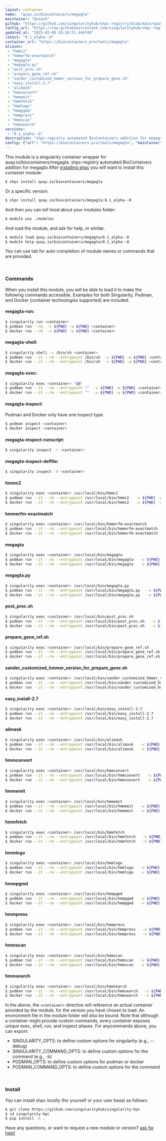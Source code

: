 ```yaml
---
layout: container
name:  "quay.io/biocontainers/megagta"
maintainer: "@vsoch"
github: "https://github.com/singularityhub/shpc-registry/blob/main/quay.io/biocontainers/megagta/container.yaml"
config_url: "https://raw.githubusercontent.com/singularityhub/shpc-registry/main/quay.io/biocontainers/megagta/container.yaml"
updated_at: "2025-03-08 03:18:51.444740"
latest: "0.1_alpha--0"
container_url: "https://biocontainers.pro/tools/megagta"
aliases:
 - "hmmc2"
 - "hmmerfm-exactmatch"
 - "megagta"
 - "megagta.py"
 - "post_proc.sh"
 - "prepare_gene_ref.sh"
 - "xander_customized_hmmer_version_for_prepare_gene.sh"
 - "easy_install-2.7"
 - "alimask"
 - "hmmconvert"
 - "hmmemit"
 - "hmmfetch"
 - "hmmlogo"
 - "hmmpgmd"
 - "hmmpress"
 - "hmmscan"
 - "hmmsearch"
versions:
 - "0.1_alpha--0"
description: "shpc-registry automated BioContainers addition for megagta"
config: {"url": "https://biocontainers.pro/tools/megagta", "maintainer": "@vsoch", "description": "shpc-registry automated BioContainers addition for megagta", "latest": {"0.1_alpha--0": "sha256:84a661778d0ec1b55b2bb16d963cb6d2160047f7531036e31d7520bf45f47d85"}, "tags": {"0.1_alpha--0": "sha256:84a661778d0ec1b55b2bb16d963cb6d2160047f7531036e31d7520bf45f47d85"}, "docker": "quay.io/biocontainers/megagta", "aliases": {"hmmc2": "/usr/local/bin/hmmc2", "hmmerfm-exactmatch": "/usr/local/bin/hmmerfm-exactmatch", "megagta": "/usr/local/bin/megagta", "megagta.py": "/usr/local/bin/megagta.py", "post_proc.sh": "/usr/local/bin/post_proc.sh", "prepare_gene_ref.sh": "/usr/local/bin/prepare_gene_ref.sh", "xander_customized_hmmer_version_for_prepare_gene.sh": "/usr/local/bin/xander_customized_hmmer_version_for_prepare_gene.sh", "easy_install-2.7": "/usr/local/bin/easy_install-2.7", "alimask": "/usr/local/bin/alimask", "hmmconvert": "/usr/local/bin/hmmconvert", "hmmemit": "/usr/local/bin/hmmemit", "hmmfetch": "/usr/local/bin/hmmfetch", "hmmlogo": "/usr/local/bin/hmmlogo", "hmmpgmd": "/usr/local/bin/hmmpgmd", "hmmpress": "/usr/local/bin/hmmpress", "hmmscan": "/usr/local/bin/hmmscan", "hmmsearch": "/usr/local/bin/hmmsearch"}}
---
```


This module is a singularity container wrapper for quay.io/biocontainers/megagta.
shpc-registry automated BioContainers addition for megagta
After [installing shpc](#install) you will want to install this container module:


```bash
$ shpc install quay.io/biocontainers/megagta
```

Or a specific version:

```bash
$ shpc install quay.io/biocontainers/megagta:0.1_alpha--0
```

And then you can tell lmod about your modules folder:

```bash
$ module use ./modules
```

And load the module, and ask for help, or similar.

```bash
$ module load quay.io/biocontainers/megagta/0.1_alpha--0
$ module help quay.io/biocontainers/megagta/0.1_alpha--0
```

You can use tab for auto-completion of module names or commands that are provided.

<br>

### Commands

When you install this module, you will be able to load it to make the following commands accessible.
Examples for both Singularity, Podman, and Docker (container technologies supported) are included.

#### megagta-run:

```bash
$ singularity run <container>
$ podman run --rm  -v ${PWD} -w ${PWD} <container>
$ docker run --rm  -v ${PWD} -w ${PWD} <container>
```

#### megagta-shell:

```bash
$ singularity shell -s /bin/sh <container>
$ podman run --it --rm --entrypoint /bin/sh  -v ${PWD} -w ${PWD} <container>
$ docker run --it --rm --entrypoint /bin/sh  -v ${PWD} -w ${PWD} <container>
```

#### megagta-exec:

```bash
$ singularity exec <container> "$@"
$ podman run --it --rm --entrypoint ""  -v ${PWD} -w ${PWD} <container> "$@"
$ docker run --it --rm --entrypoint ""  -v ${PWD} -w ${PWD} <container> "$@"
```

#### megagta-inspect:

Podman and Docker only have one inspect type.

```bash
$ podman inspect <container>
$ docker inspect <container>
```

#### megagta-inspect-runscript:

```bash
$ singularity inspect -r <container>
```

#### megagta-inspect-deffile:

```bash
$ singularity inspect -d <container>
```


#### hmmc2

```bash
$ singularity exec <container> /usr/local/bin/hmmc2
$ podman run --it --rm --entrypoint /usr/local/bin/hmmc2   -v ${PWD} -w ${PWD} <container> -c " $@"
$ docker run --it --rm --entrypoint /usr/local/bin/hmmc2   -v ${PWD} -w ${PWD} <container> -c " $@"
```


#### hmmerfm-exactmatch

```bash
$ singularity exec <container> /usr/local/bin/hmmerfm-exactmatch
$ podman run --it --rm --entrypoint /usr/local/bin/hmmerfm-exactmatch   -v ${PWD} -w ${PWD} <container> -c " $@"
$ docker run --it --rm --entrypoint /usr/local/bin/hmmerfm-exactmatch   -v ${PWD} -w ${PWD} <container> -c " $@"
```


#### megagta

```bash
$ singularity exec <container> /usr/local/bin/megagta
$ podman run --it --rm --entrypoint /usr/local/bin/megagta   -v ${PWD} -w ${PWD} <container> -c " $@"
$ docker run --it --rm --entrypoint /usr/local/bin/megagta   -v ${PWD} -w ${PWD} <container> -c " $@"
```


#### megagta.py

```bash
$ singularity exec <container> /usr/local/bin/megagta.py
$ podman run --it --rm --entrypoint /usr/local/bin/megagta.py   -v ${PWD} -w ${PWD} <container> -c " $@"
$ docker run --it --rm --entrypoint /usr/local/bin/megagta.py   -v ${PWD} -w ${PWD} <container> -c " $@"
```


#### post_proc.sh

```bash
$ singularity exec <container> /usr/local/bin/post_proc.sh
$ podman run --it --rm --entrypoint /usr/local/bin/post_proc.sh   -v ${PWD} -w ${PWD} <container> -c " $@"
$ docker run --it --rm --entrypoint /usr/local/bin/post_proc.sh   -v ${PWD} -w ${PWD} <container> -c " $@"
```


#### prepare_gene_ref.sh

```bash
$ singularity exec <container> /usr/local/bin/prepare_gene_ref.sh
$ podman run --it --rm --entrypoint /usr/local/bin/prepare_gene_ref.sh   -v ${PWD} -w ${PWD} <container> -c " $@"
$ docker run --it --rm --entrypoint /usr/local/bin/prepare_gene_ref.sh   -v ${PWD} -w ${PWD} <container> -c " $@"
```


#### xander_customized_hmmer_version_for_prepare_gene.sh

```bash
$ singularity exec <container> /usr/local/bin/xander_customized_hmmer_version_for_prepare_gene.sh
$ podman run --it --rm --entrypoint /usr/local/bin/xander_customized_hmmer_version_for_prepare_gene.sh   -v ${PWD} -w ${PWD} <container> -c " $@"
$ docker run --it --rm --entrypoint /usr/local/bin/xander_customized_hmmer_version_for_prepare_gene.sh   -v ${PWD} -w ${PWD} <container> -c " $@"
```


#### easy_install-2.7

```bash
$ singularity exec <container> /usr/local/bin/easy_install-2.7
$ podman run --it --rm --entrypoint /usr/local/bin/easy_install-2.7   -v ${PWD} -w ${PWD} <container> -c " $@"
$ docker run --it --rm --entrypoint /usr/local/bin/easy_install-2.7   -v ${PWD} -w ${PWD} <container> -c " $@"
```


#### alimask

```bash
$ singularity exec <container> /usr/local/bin/alimask
$ podman run --it --rm --entrypoint /usr/local/bin/alimask   -v ${PWD} -w ${PWD} <container> -c " $@"
$ docker run --it --rm --entrypoint /usr/local/bin/alimask   -v ${PWD} -w ${PWD} <container> -c " $@"
```


#### hmmconvert

```bash
$ singularity exec <container> /usr/local/bin/hmmconvert
$ podman run --it --rm --entrypoint /usr/local/bin/hmmconvert   -v ${PWD} -w ${PWD} <container> -c " $@"
$ docker run --it --rm --entrypoint /usr/local/bin/hmmconvert   -v ${PWD} -w ${PWD} <container> -c " $@"
```


#### hmmemit

```bash
$ singularity exec <container> /usr/local/bin/hmmemit
$ podman run --it --rm --entrypoint /usr/local/bin/hmmemit   -v ${PWD} -w ${PWD} <container> -c " $@"
$ docker run --it --rm --entrypoint /usr/local/bin/hmmemit   -v ${PWD} -w ${PWD} <container> -c " $@"
```


#### hmmfetch

```bash
$ singularity exec <container> /usr/local/bin/hmmfetch
$ podman run --it --rm --entrypoint /usr/local/bin/hmmfetch   -v ${PWD} -w ${PWD} <container> -c " $@"
$ docker run --it --rm --entrypoint /usr/local/bin/hmmfetch   -v ${PWD} -w ${PWD} <container> -c " $@"
```


#### hmmlogo

```bash
$ singularity exec <container> /usr/local/bin/hmmlogo
$ podman run --it --rm --entrypoint /usr/local/bin/hmmlogo   -v ${PWD} -w ${PWD} <container> -c " $@"
$ docker run --it --rm --entrypoint /usr/local/bin/hmmlogo   -v ${PWD} -w ${PWD} <container> -c " $@"
```


#### hmmpgmd

```bash
$ singularity exec <container> /usr/local/bin/hmmpgmd
$ podman run --it --rm --entrypoint /usr/local/bin/hmmpgmd   -v ${PWD} -w ${PWD} <container> -c " $@"
$ docker run --it --rm --entrypoint /usr/local/bin/hmmpgmd   -v ${PWD} -w ${PWD} <container> -c " $@"
```


#### hmmpress

```bash
$ singularity exec <container> /usr/local/bin/hmmpress
$ podman run --it --rm --entrypoint /usr/local/bin/hmmpress   -v ${PWD} -w ${PWD} <container> -c " $@"
$ docker run --it --rm --entrypoint /usr/local/bin/hmmpress   -v ${PWD} -w ${PWD} <container> -c " $@"
```


#### hmmscan

```bash
$ singularity exec <container> /usr/local/bin/hmmscan
$ podman run --it --rm --entrypoint /usr/local/bin/hmmscan   -v ${PWD} -w ${PWD} <container> -c " $@"
$ docker run --it --rm --entrypoint /usr/local/bin/hmmscan   -v ${PWD} -w ${PWD} <container> -c " $@"
```


#### hmmsearch

```bash
$ singularity exec <container> /usr/local/bin/hmmsearch
$ podman run --it --rm --entrypoint /usr/local/bin/hmmsearch   -v ${PWD} -w ${PWD} <container> -c " $@"
$ docker run --it --rm --entrypoint /usr/local/bin/hmmsearch   -v ${PWD} -w ${PWD} <container> -c " $@"
```



In the above, the `<container>` directive will reference an actual container provided
by the module, for the version you have chosen to load. An environment file in the
module folder will also be bound. Note that although a container
might provide custom commands, every container exposes unique exec, shell, run, and
inspect aliases. For anycommands above, you can export:

 - SINGULARITY_OPTS: to define custom options for singularity (e.g., --debug)
 - SINGULARITY_COMMAND_OPTS: to define custom options for the command (e.g., -b)
 - PODMAN_OPTS: to define custom options for podman or docker
 - PODMAN_COMMAND_OPTS: to define custom options for the command

<br>

### Install

You can install shpc locally (for yourself or your user base) as follows:

```bash
$ git clone https://github.com/singularityhub/singularity-hpc
$ cd singularity-hpc
$ pip install -e .
```

Have any questions, or want to request a new module or version? [ask for help!](https://github.com/singularityhub/singularity-hpc/issues)